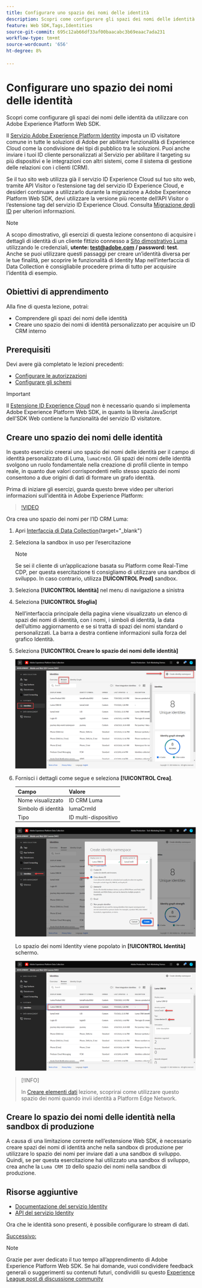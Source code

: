 ```yaml
---
title: Configurare uno spazio dei nomi delle identità
description: Scopri come configurare gli spazi dei nomi delle identità da utilizzare con Adobe Experience Platform Web SDK. Questa lezione fa parte dell’esercitazione Implementare Adobe Experience Cloud con Web SDK.
feature: Web SDK,Tags,Identities
source-git-commit: 695c12ab66df33af00baacabc3b69eaac7ada231
workflow-type: tm+mt
source-wordcount: '656'
ht-degree: 8%

---
```


# Configurare uno spazio dei nomi delle identità

Scopri come configurare gli spazi dei nomi delle identità da utilizzare con Adobe Experience Platform Web SDK.

Il [Servizio Adobe Experience Platform Identity](https://experienceleague.adobe.com/docs/id-service/using/home.html?lang=it) imposta un ID visitatore comune in tutte le soluzioni di Adobe per abilitare funzionalità di Experience Cloud come la condivisione dei tipi di pubblico tra le soluzioni. Puoi anche inviare i tuoi ID cliente personalizzati al Servizio per abilitare il targeting su più dispositivi e le integrazioni con altri sistemi, come il sistema di gestione delle relazioni con i clienti (CRM).

Se il tuo sito web utilizza già il servizio ID Experience Cloud sul tuo sito web, tramite API Visitor o l’estensione tag del servizio ID Experience Cloud, e desideri continuare a utilizzarlo durante la migrazione a Adobe Experience Platform Web SDK, devi utilizzare la versione più recente dell’API Visitor o l’estensione tag del servizio ID Experience Cloud. Consulta [Migrazione degli ID](https://experienceleague.adobe.com/docs/experience-platform/edge/identity/overview.html?lang=en) per ulteriori informazioni.

>[!NOTE]
>
> A scopo dimostrativo, gli esercizi di questa lezione consentono di acquisire i dettagli di identità di un cliente fittizio connesso a [Sito dimostrativo Luma](https://luma.enablementadobe.com/content/luma/us/en.html) utilizzando le credenziali, **utente: test@adobe.com / password: test**. Anche se puoi utilizzare questi passaggi per creare un’identità diversa per le tue finalità, per scoprire le funzionalità di Identity Map nell’interfaccia di Data Collection è consigliabile procedere prima di tutto per acquisire l’identità di esempio.

## Obiettivi di apprendimento

Alla fine di questa lezione, potrai:

* Comprendere gli spazi dei nomi delle identità
* Creare uno spazio dei nomi di identità personalizzato per acquisire un ID CRM interno


## Prerequisiti

Devi avere già completato le lezioni precedenti:

* [Configurare le autorizzazioni](configure-permissions.md)
* [Configurare gli schemi](configure-schemas.md)

>[!IMPORTANT]
>
>Il [Estensione ID Experience Cloud](https://exchange.adobe.com/experiencecloud.details.100160.adobe-experience-cloud-id-launch-extension.html) non è necessario quando si implementa Adobe Experience Platform Web SDK, in quanto la libreria JavaScript dell’SDK Web contiene la funzionalità del servizio ID visitatore.

## Creare uno spazio dei nomi delle identità

In questo esercizio creerai uno spazio dei nomi delle identità per il campo di identità personalizzato di Luma, `lumaCrmId`. Gli spazi dei nomi delle identità svolgono un ruolo fondamentale nella creazione di profili cliente in tempo reale, in quanto due valori corrispondenti nello stesso spazio dei nomi consentono a due origini di dati di formare un grafo identità.

Prima di iniziare gli esercizi, guarda questo breve video per ulteriori informazioni sull’identità in Adobe Experience Platform:
>[!VIDEO](https://video.tv.adobe.com/v/27841?learn=on)

Ora crea uno spazio dei nomi per l’ID CRM Luma:

1. Apri [Interfaccia di Data Collection](https://launch.adobe.com/){target="_blank"}
1. Seleziona la sandbox in uso per l’esercitazione

   >[!NOTE]
   >
   >Se sei il cliente di un’applicazione basata su Platform come Real-Time CDP, per questa esercitazione ti consigliamo di utilizzare una sandbox di sviluppo. In caso contrario, utilizza **[!UICONTROL Prod]** sandbox.

1. Seleziona **[!UICONTROL Identità]** nel menu di navigazione a sinistra
1. Seleziona **[!UICONTROL Sfoglia]**

   Nell’interfaccia principale della pagina viene visualizzato un elenco di spazi dei nomi di identità, con i nomi, i simboli di identità, la data dell’ultimo aggiornamento e se si tratta di spazi dei nomi standard o personalizzati. La barra a destra contiene informazioni sulla forza del grafico Identità.

1. Seleziona **[!UICONTROL Creare lo spazio dei nomi delle identità]**

   ![Visualizza identità](assets/configure-identities-screen.png)

1. Fornisci i dettagli come segue e seleziona **[!UICONTROL Crea]**.

   | Campo | Valore |
   |---------------|-----------|
   | Nome visualizzato | ID CRM Luma |
   | Simbolo di identità | lumaCrmId |
   | Tipo | ID multi-dispositivo |


   ![Creare spazi dei nomi](assets/identities-create-namespace.png)


   Lo spazio dei nomi Identity viene popolato in **[!UICONTROL Identità]** schermo.

   ![Creare spazi dei nomi](assets/configure-identities-namespace-lumaCrmId.png)


>[!INFO]
>
> In [Creare elementi dati](create-data-elements.md) lezione, scoprirai come utilizzare questo spazio dei nomi quando invii identità a Platform Edge Network.

## Creare lo spazio dei nomi delle identità nella sandbox di produzione

A causa di una limitazione corrente nell’estensione Web SDK, è necessario creare spazi dei nomi di identità anche nella sandbox di produzione per utilizzare lo spazio dei nomi per inviare dati a una sandbox di sviluppo. Quindi, se per questa esercitazione hai utilizzato una sandbox di sviluppo, crea anche la `Luma CRM ID` dello spazio dei nomi nella sandbox di produzione.

## Risorse aggiuntive

* [Documentazione del servizio Identity](https://experienceleague.adobe.com/docs/experience-platform/identity/home.html?lang=it)
* [API del servizio Identity](https://www.adobe.io/experience-platform-apis/references/identity-service/)

Ora che le identità sono presenti, è possibile configurare lo stream di dati.

[Successivo: ](configure-datastream.md)

>[!NOTE]
>
>Grazie per aver dedicato il tuo tempo all’apprendimento di Adobe Experience Platform Web SDK. Se hai domande, vuoi condividere feedback generali o suggerimenti su contenuti futuri, condividili su questo [Experience League post di discussione community](https://experienceleaguecommunities.adobe.com/t5/adobe-experience-platform-launch/tutorial-discussion-implement-adobe-experience-cloud-with-web/td-p/444996)
